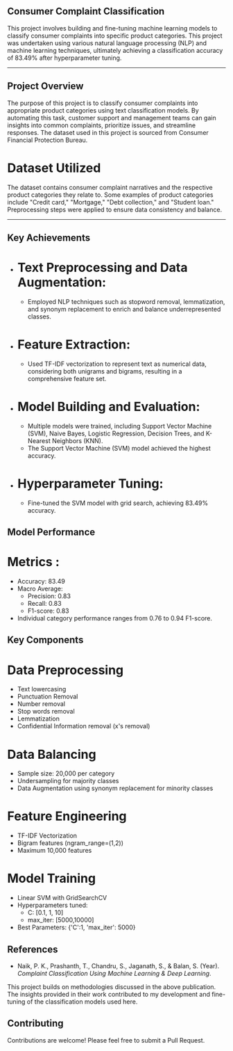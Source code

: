 ## Consumer Complaint Classification

This project involves building and fine-tuning machine learning models to classify consumer complaints into specific product categories. This project was undertaken using various natural language processing (NLP) and machine learning techniques, ultimately achieving a classification accuracy of 83.49% after hyperparameter tuning.

------------------------------------------------------------------------------------------------------------------------------------------------------------------------------

## Project Overview

The purpose of this project is to classify consumer complaints into appropriate product categories using text classification models. By automating this task, customer support and management teams can gain insights into common complaints, prioritize issues, and streamline responses. The dataset used in this project is sourced from Consumer Financial Protection Bureau.

# Dataset Utilized

The dataset contains consumer complaint narratives and the respective product categories they relate to. Some examples of product categories include "Credit card," "Mortgage," "Debt collection," and "Student loan." Preprocessing steps were applied to ensure data consistency and balance.

------------------------------------------------------------------------------------------------------------------------------------------------------------------------------

## Key Achievements

- # Text Preprocessing and Data Augmentation:
  - Employed NLP techniques such as stopword removal, lemmatization, and synonym replacement to enrich and balance underrepresented classes.
- # Feature Extraction:
  - Used TF-IDF vectorization to represent text as numerical data, considering both unigrams and bigrams, resulting in a comprehensive feature set.
- # Model Building and Evaluation:
  - Multiple models were trained, including Support Vector Machine (SVM), Naive Bayes, Logistic Regression, Decision Trees, and K-Nearest Neighbors (KNN).
  - The Support Vector Machine (SVM) model achieved the highest accuracy. 
- # Hyperparameter Tuning:
  - Fine-tuned the SVM model with grid search, achieving 83.49% accuracy.

## Model Performance

# Metrics :
- Accuracy: 83.49
- Macro Average:
  - Precision: 0.83
  - Recall: 0.83
  - F1-score: 0.83
- Individual category performance ranges from 0.76 to 0.94 F1-score.

## Key Components

# Data Preprocessing
- Text lowercasing
- Punctuation Removal
- Number removal
- Stop words removal
- Lemmatization
- Confidential Information removal (x's removal)

# Data Balancing

- Sample size: 20,000 per category
- Undersampling for majority classes
- Data Augmentation using synonym replacement for minority classes

# Feature Engineering

- TF-IDF Vectorization
- Bigram features (ngram_range=(1,2))
- Maximum 10,000 features

# Model Training

- Linear SVM with GridSearchCV
- Hyperparameters tuned:
  - C: [0.1, 1, 10]
  - max_iter: [5000,10000]
- Best Parameters: {'C':1, 'max_iter': 5000}

## References

- Naik, P. K., Prashanth, T., Chandru, S., Jaganath, S., & Balan, S. (Year). *Complaint Classification Using Machine Learning & Deep Learning*.

This project builds on methodologies discussed in the above publication. The insights provided in their work contributed to my development and fine-tuning of the classification models used here.


## Contributing
Contributions are welcome! Please feel free to submit a Pull Request.
